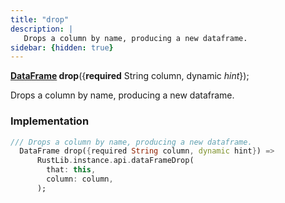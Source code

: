 ```yaml
---
title: "drop"
description: |
   Drops a column by name, producing a new dataframe.
sidebar: {hidden: true}
---
```

<span class="dart-code"><strong>[DataFrame] drop</strong>({<span class="nobr"><strong>required</strong> String column</span>, <span class="nobr">dynamic <i>hint</i></span>});</span>

 Drops a column by name, producing a new dataframe.
### Implementation
```dart
/// Drops a column by name, producing a new dataframe.
  DataFrame drop({required String column, dynamic hint}) =>
      RustLib.instance.api.dataFrameDrop(
        that: this,
        column: column,
      );
```

[DataFrame]: /reference/classes/dataframe/